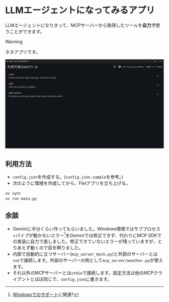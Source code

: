 # LLMエージェントになってみるアプリ

LLMエージェントになりきって、MCPサーバーから取得したツールを**自力で**使うことができます。

> [!WARNING]
> ネタアプリです。

![alt text](assets/app-image.png)

## 利用方法

- `config.json`を作成する。(`config.json.sample`を参考。)
- 次のように環境を作成してから、Fletアプリを立ち上げる。

```bash
uv sync
uv run main.py
```

## 余談

- Geminiに半分くらい作ってもらいました。Windows環境ではサブプロセス+パイプが動かないエラー[^1]をGeminiでは修正できず、代わりにMCP SDKでの実装に自力で直しました。修正できていないエラーが残っていますが、とりあえず動くので目を瞑りました。
- 内部で自動的に立つサーバー(`mcp_server_mock.py`)と外部のサーバーとは`sse`で接続します。外部のサーバーの例として`mcp_server/weather.py`が使えます。
- それ以外のMCPサーバーとは`stdio`で接続します。設定方法は他のMCPクライアントとほぼ同じで、`config.json`に書きます。

[^1]: [Windowsでのサポート](https://docs.python.org/ja/3.6/library/asyncio-eventloops.html#windows)に関連?
